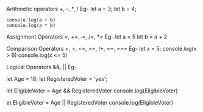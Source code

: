 Arithmetic operators
+, -, *, /
Eg- let a = 3;
    let b = 4;

    console.log(a + b)
    console.log(a * b)


Assignment Operators
=, +=.-=, /=, *=
Eg- let a = 5
    let b = a + 2

Comparison Operators
<, >, <=, >=, !+, ==, ===
Eg- let x = 5;
console.log(x > 6)
console.log(x <= 5)

Logical Operators
&&, ||
Eg-

let Age = 18;
let RegisteredVoter = 'yes';

let EligibleVoter = Age  && RegisteredVoter
console.log(EligibleVoter) 

et EligibleVoter = Age || RegisteredVoter
console.log(EligibleVoter) 


